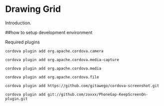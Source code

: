 
Drawing Grid
==================

Introduction.

##how to setup development environment 

Required plugins

```
cordova plugin add org.apache.cordova.camera
```
```
cordova plugin add org.apache.cordova.media-capture
```
```
cordova plugin add org.apache.cordova.media
```
```
cordova plugin add org.apache.cordova.file
```
```
cordova plugin add https://github.com/gitawego/cordova-screenshot.git
```
```
cordova plugin add git://github.com/zoxxx/PhoneGap-KeepScreenOn-plugin.git
```
